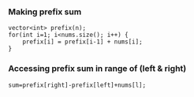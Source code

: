### Making prefix sum

```
vector<int> prefix(n);
for(int i=1; i<nums.size(); i++) {
	prefix[i] = prefix[i-1] + nums[i];
}

```

### Accessing prefix sum in range of (left & right)

```
sum=prefix[right]-prefix[left]+nums[l];

```
